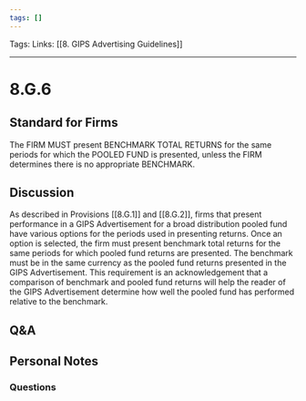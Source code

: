 ```yaml
---
tags: []
---
```

Tags:
Links: [[8. GIPS Advertising Guidelines]]
___
# 8.G.6
## Standard for Firms
The FIRM MUST present BENCHMARK TOTAL RETURNS for the same periods for which the POOLED FUND is presented, unless the FIRM determines there is no appropriate BENCHMARK.
## Discussion
As described in Provisions [[8.G.1]] and [[8.G.2]], firms that present performance in a GIPS Advertisement for a broad distribution pooled fund have various options for the periods used in presenting returns. Once an option is selected, the firm must present benchmark total returns for the same periods for which pooled fund returns are presented. The benchmark must be in the same currency as the pooled fund returns presented in the GIPS Advertisement. This requirement is an acknowledgement that a comparison of benchmark and pooled fund returns will help the reader of the GIPS Advertisement determine how well the pooled fund has performed relative to the benchmark.
## Q&A

## Personal Notes

### Questions